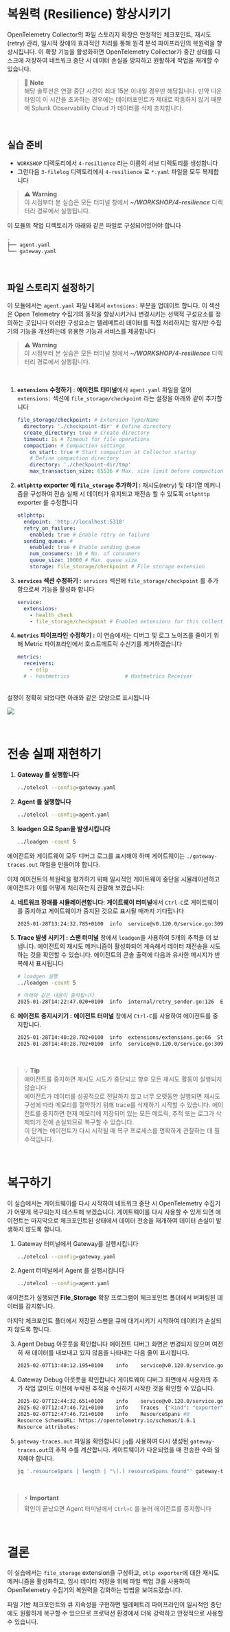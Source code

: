 # 복원력 (Resilience) 향상시키기

OpenTelemetry Collector의 파일 스토리지 확장은 안정적인 체크포인트, 재시도(retry) 관리, 일시적 장애의 효과적인 처리를 통해 원격 분석 파이프라인의 복원력을 향상시킵니다.
이 확장 기능을 활성화하면 OpenTelemetry Collector가 중간 상태를 디스크에 저장하여 네트워크 중단 시 데이터 손실을 방지하고 원활하게 작업을 재개할 수 있습니다.

> 📝 **Note** <br>
> 해당 솔루션은 연결 중단 시간이 최대 15분 이내일 경우만 해당됩니다. 만약 다운타임이 이 시간을 초과하는 경우에는 데이터포인트가 제대로 작동하지 않기 때문에 Splunk Observability Cloud 가 데이터를 삭제 조치합니다.

<br>

## 실습 준비

- `WORKSHOP` 디렉토리에서 `4-resilience` 라는 이름의 서브 디렉토리를 생성합니다
- 그런다음 `3-filelog` 디렉토리에서 `4-resilience` 로 `*.yaml` 파일을 모두 복제합니다
  <br>

> ⚠️ **Warning** <br>
> 이 시점부터 본 실습은 모든 터미널 창에서 **_~/WORKSHOP/4-resilience_** 디렉터리 경로에서 실행됩니다.

이 모듈의 작업 디렉토리가 아래와 같은 파일로 구성되어있어야 합니다

```bash
.
├── agent.yaml
└── gateway.yaml
```

<br>

## 파일 스토리지 설정하기

이 모듈에서는 `agent.yaml` 파일 내에서 `extnsions:` 부분을 업데이트 합니다. 이 섹션은 Open Telemetry 수집기의 동작을 향상시키거나 변경시키는 선택적 구성요소를 정의하는 곳입니다
이러한 구성요소는 텔레메트리 데이터를 직접 처리하지는 않지만 수집기의 기능을 개선하는데 유용한 기능과 서비스를 제공합니다
<br>

> ⚠️ **Warning** <br>
> 이 시점부터 본 실습은 모든 터미널 창에서 **_~/WORKSHOP/4-resilience_** 디렉터리 경로에서 실행됩니다.

<br>

1. **`extensions` 수정하기** : **에이전트 터미널**에서 `agent.yaml` 파일을 열어 `extensions:` 섹션에 `file_storage/checkpoint` 라는 설정을 아래와 같이 추가합니다

   ```yaml
   file_storage/checkpoint: # Extension Type/Name
     directory: './checkpoint-dir' # Define directory
     create_directory: true # Create directory
     timeout: 1s # Timeout for file operations
     compaction: # Compaction settings
       on_start: true # Start compaction at Collector startup
       # Define compaction directory
       directory: './checkpoint-dir/tmp'
       max_transaction_size: 65536 # Max. size limit before compaction occurs
   ```

2. **`otlphttp` exporter 에 `file_storage` 추가하기 :** 재시도(retry) 및 대기열 메커니즘을 구성하여 전송 실패 시 데이터가 유지되고 재전송 할 수 있도록 `otlphttp` exporter 를 수정합니다

   ```yaml
   otlphttp:
     endpoint: 'http://localhost:5318'
     retry_on_failure:
       enabled: true # Enable retry on failure
     sending_queue: #
       enabled: true # Enable sending queue
       num_consumers: 10 # No. of consumers
       queue_size: 10000 # Max. queue size
       storage: file_storage/checkpoint # File storage extension
   ```

3. **`services` 섹션 수정하기 :** `services` 섹션에 `file_storage/checkpoint` 를 추가함으로써 기능을 활성화 합니다

   ```yaml
   service:
     extensions:
       - health_check
       - file_storage/checkpoint # Enabled extensions for this collector
   ```

4. **`metrics` 파이프라인 수정하기 :** 이 연습에서는 디버그 및 로그 노이즈를 줄이기 위해 Metric 파이프라인에서 호스트메트릭 수신기를 제거하겠습니다

   ```yaml
   metrics:
     receivers:
       - otlp
     # - hostmetrics                  # Hostmetrics Receiver
   ```

<br>
설정이 정확히 되었다면 아래와 같은 모양으로 표시됩니다

![](../../images/3-4-filestorage.jpg)

<br>

# 전송 실패 재현하기

1. **Gateway 를 실행합니다**

   ```bash
   ../otelcol --config=gateway.yaml
   ```

2. **Agent 를 실행합니다**

   ```bash
   ../otelcol --config=agent.yaml
   ```

3. **loadgen 으로 Span을 발생시킵니다**

   ```bash
   ../loadgen -count 5
   ```

에이전트와 게이트웨이 모두 디버그 로그를 표시해야 하며 게이트웨이는 `./gateway-traces.out` 파일을 만들어야 합니다.

이제 에이전트의 복원력을 평가하기 위해 일시적인 게이트웨이 중단을 시뮬레이션하고 에이전트가 이를 어떻게 처리하는지 관찰해 보겠습니다:

4. **네트워크 장애를 시뮬레이션합니다**: **게이트웨이 터미널**에서 `Ctrl-C`로 게이트웨이를 중지하고 게이트웨이가 중지된 것으로 표시될 때까지 기다립니다

   ```bash
   2025-01-28T13:24:32.785+0100  info  service@v0.120.0/service.go:309  Shutdown complete.
   ```

5. **Trace 발생 시키기 :** **스팬 터미널** 창에서 `loadgen`을 사용하여 5개의 추적을 더 보냅니다.
   에이전트의 재시도 메커니즘이 활성화되어 계속해서 데이터 재전송을 시도하는 것을 확인할 수 있습니다. 에이전트의 콘솔 출력에 다음과 유사한 메시지가 반복해서 표시됩니다

   ```bash
   # loadgen 실행
   ../loadgen -count 5

   # 아래와 같은 내용이 출력됩니다
   2025-01-28T14:22:47.020+0100  info  internal/retry_sender.go:126  Exporting failed. Will retry the request after interval.  {"kind": "exporter", "data_type": "traces", "name": "otlphttp", "error": "failed to make an HTTP request: Post \"http://localhost:5318/v1/traces\": dial tcp 127.0.0.1:5318: connect: connection refused", "interval": "9.471474933s"}
   ```

6. **에이전트 중지시키기 :** **에이전트 터미널** 창에서 `Ctrl-C`를 사용하여 에이전트를 중지합니다.

   ```bash
   2025-01-28T14:40:28.702+0100  info  extensions/extensions.go:66  Stopping extensions...
   2025-01-28T14:40:28.702+0100  info  service@v0.120.0/service.go:309  Shutdown complete.
   ```

   <br>

> 💡 **Tip** <br>
> 에이전트를 중지하면 재시도 시도가 중단되고 향후 모든 재시도 활동이 실행되지 않습니다 <br>
> 에이전트가 데이터를 성공적으로 전달하지 않고 너무 오랫동안 실행되면 재시도 구성에 따라 메모리를 절약하기 위해 trace를 삭제하기 시작할 수 있습니다. 에이전트를 중지하면 현재 메모리에 저장되어 있는 모든 메트릭, 추적 또는 로그가 삭제되기 전에 손실되므로 복구할 수 있습니다. <br>
> 이 단계는 에이전트가 다시 시작될 때 복구 프로세스를 명확하게 관찰하는 데 필수적입니다.

<br>

# 복구하기

이 실습에서는 게이트웨이를 다시 시작하여 네트워크 중단 시 OpenTelemetry 수집기가 어떻게 복구되는지 테스트해 보겠습니다. 게이트웨이를 다시 사용할 수 있게 되면 에이전트는 마지막으로 체크포인트된 상태에서 데이터 전송을 재개하여 데이터 손실이 발생하지 않도록 합니다.

1. Gateway 터미널에서 Gateway를 실행시킵니다

   ```bash
   ../otelcol --config=gateway.yaml
   ```

2. Agent 터미널에서 Agent 를 실행시킵니다

   ```bash
   ../otelcol --config=agent.yaml
   ```

에이전트가 실행되면 **File_Storage** 확장 프로그램이 체크포인트 폴더에서 버퍼링된 데이터를 감지합니다.

마지막 체크포인트 폴더에서 저장된 스팬을 큐에 대기시키기 시작하여 데이터가 손실되지 않도록 합니다.

3. Agent Debug 아웃풋을 확인합니다
   에이전트 디버그 화면은 변경되지 않으며 여전히 새 데이터를 내보내고 있지 않음을 나타내는 다음 줄이 표시됩니다.

   ```bash
   2025-02-07T13:40:12.195+0100    info    service@v0.120.0/service.go:253 Everything is ready. Begin running and processing data.
   ```

4. Gateway Debug 아웃풋을 확인합니다
   게이트웨이 디버그 화면에서 사용자의 추가 작업 없이도 이전에 누락된 추적을 수신하기 시작한 것을 확인할 수 있습니다.

   ```bash
   2025-02-07T12:44:32.651+0100    info    service@v0.120.0/service.go:253 Everything is ready. Begin running and processing data.
   2025-02-07T12:47:46.721+0100    info    Traces  {"kind": "exporter", "data_type": "traces", "name": "debug", "resource spans": 4, "spans": 4}
   2025-02-07T12:47:46.721+0100    info    ResourceSpans #0
   Resource SchemaURL: https://opentelemetry.io/schemas/1.6.1
   Resource attributes:
   ```

5. `gateway-traces.out` 파일을 확인합니다
   `jq`를 사용하여 다시 생성된 `gateway-traces.out`의 추적 수를 계산합니다. 게이트웨이가 다운되었을 때 전송한 수와 일치해야 합니다.

   ```bash
   jq '.resourceSpans | length | "\(.) resourceSpans found"' gateway-traces.out
   ```

      <br>

> ⚡ **Important** <br>
> 확인이 끝났으면 Agent 터미널에서 `Ctrl+C` 를 눌러 에이전트를 중지합니다

<br>

# 결론

이 실습에서는 `file_storage` extension을 구성하고, `otlp exporter`에 대한 재시도 메커니즘을 활성화하고, 임시 데이터 저장을 위해 파일 백업 큐를 사용하여 OpenTelemetry 수집기의 복원력을 강화하는 방법을 보여드렸습니다.

파일 기반 체크포인트와 큐 지속성을 구현하면 텔레메트리 파이프라인이 일시적인 중단에도 원활하게 복구할 수 있으므로 프로덕션 환경에서 더욱 강력하고 안정적으로 사용할 수 있습니다.
